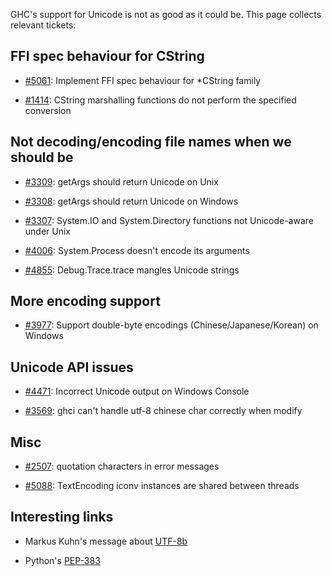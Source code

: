 
GHC's support for Unicode is not as good as it could be. This page collects relevant tickets:

## FFI spec behaviour for CString

- [\#5061](https://gitlab.haskell.org//ghc/ghc/issues/5061): Implement FFI spec behaviour for \*CString family

- [\#1414](https://gitlab.haskell.org//ghc/ghc/issues/1414): CString marshalling functions do not perform the specified conversion

## Not decoding/encoding file names when we should be

- [\#3309](https://gitlab.haskell.org//ghc/ghc/issues/3309): getArgs should return Unicode on Unix

- [\#3308](https://gitlab.haskell.org//ghc/ghc/issues/3308): getArgs should return Unicode on Windows

- [\#3307](https://gitlab.haskell.org//ghc/ghc/issues/3307): System.IO and System.Directory functions not Unicode-aware under Unix

- [\#4006](https://gitlab.haskell.org//ghc/ghc/issues/4006): System.Process doesn't encode its arguments

- [\#4855](https://gitlab.haskell.org//ghc/ghc/issues/4855): Debug.Trace.trace mangles Unicode strings

## More encoding support

- [\#3977](https://gitlab.haskell.org//ghc/ghc/issues/3977): Support double-byte encodings (Chinese/Japanese/Korean) on Windows

## Unicode API issues

- [\#4471](https://gitlab.haskell.org//ghc/ghc/issues/4471): Incorrect Unicode output on Windows Console

- [\#3569](https://gitlab.haskell.org//ghc/ghc/issues/3569): ghci can't handle utf-8 chinese char correctly when modify

## Misc

- [\#2507](https://gitlab.haskell.org//ghc/ghc/issues/2507): quotation characters in error messages

- [\#5088](https://gitlab.haskell.org//ghc/ghc/issues/5088): TextEncoding iconv instances are shared between threads

## Interesting links

- Markus Kuhn's message about [ UTF-8b](http://hyperreal.org/~est/utf-8b/releases/utf-8b-20060413043934/kuhn-utf-8b.html)

- Python's [ PEP-383](http://www.python.org/dev/peps/pep-0383/)